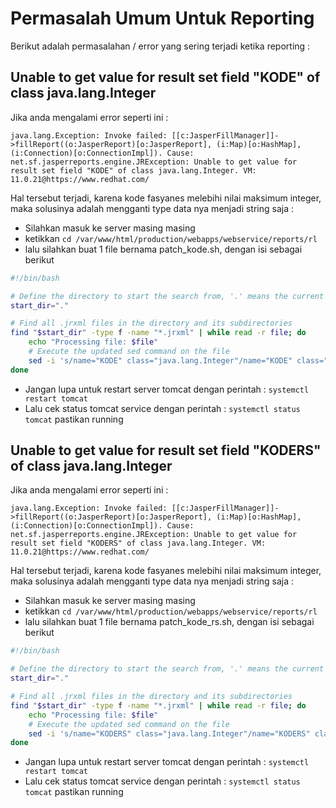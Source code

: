 # Permasalah Umum Untuk Reporting

Berikut adalah permasalahan / error yang sering terjadi ketika reporting :

## Unable to get value for result set field "KODE" of class java.lang.Integer

Jika anda mengalami error seperti ini : 

```text
java.lang.Exception: Invoke failed: [[c:JasperFillManager]]->fillReport((o:JasperReport)[o:JasperReport], (i:Map)[o:HashMap], (i:Connection)[o:ConnectionImpl]). Cause: net.sf.jasperreports.engine.JRException: Unable to get value for result set field "KODE" of class java.lang.Integer. VM: 11.0.21@https://www.redhat.com/
```

Hal tersebut terjadi, karena kode fasyanes melebihi nilai maksimum integer, maka solusinya adalah mengganti type data nya menjadi string saja :

- Silahkan masuk ke server masing masing
- ketikkan `cd /var/www/html/production/webapps/webservice/reports/rl`
- lalu silahkan buat 1 file bernama patch_kode.sh, dengan isi sebagai berikut

```sh
#!/bin/bash

# Define the directory to start the search from, '.' means the current directory
start_dir="."

# Find all .jrxml files in the directory and its subdirectories
find "$start_dir" -type f -name "*.jrxml" | while read -r file; do
    echo "Processing file: $file"
    # Execute the updated sed command on the file
    sed -i 's/name="KODE" class="java.lang.Integer"/name="KODE" class="java.lang.String"/g' "$file"
done
```

- Jangan lupa untuk restart server tomcat dengan perintah : `systemctl restart tomcat`
- Lalu cek status tomcat service dengan perintah : `systemctl status tomcat` pastikan running

## Unable to get value for result set field "KODERS" of class java.lang.Integer

Jika anda mengalami error seperti ini : 

```text
java.lang.Exception: Invoke failed: [[c:JasperFillManager]]->fillReport((o:JasperReport)[o:JasperReport], (i:Map)[o:HashMap], (i:Connection)[o:ConnectionImpl]). Cause: net.sf.jasperreports.engine.JRException: Unable to get value for result set field "KODERS" of class java.lang.Integer. VM: 11.0.21@https://www.redhat.com/
```

Hal tersebut terjadi, karena kode fasyanes melebihi nilai maksimum integer, maka solusinya adalah mengganti type data nya menjadi string saja :

- Silahkan masuk ke server masing masing
- ketikkan `cd /var/www/html/production/webapps/webservice/reports/rl`
- lalu silahkan buat 1 file bernama patch_kode_rs.sh, dengan isi sebagai berikut

```sh
#!/bin/bash

# Define the directory to start the search from, '.' means the current directory
start_dir="."

# Find all .jrxml files in the directory and its subdirectories
find "$start_dir" -type f -name "*.jrxml" | while read -r file; do
    echo "Processing file: $file"
    # Execute the updated sed command on the file
    sed -i 's/name="KODERS" class="java.lang.Integer"/name="KODERS" class="java.lang.String"/g' "$file"
done
```

- Jangan lupa untuk restart server tomcat dengan perintah : `systemctl restart tomcat`
- Lalu cek status tomcat service dengan perintah : `systemctl status tomcat` pastikan running